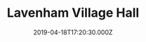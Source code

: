 ---
date: 2019-04-18T17:20:30.000Z
title: Lavenham Village Hall
latitude: 52.10661391162832
longitude: 0.7942392596291887
category: checkin
---